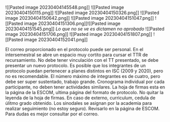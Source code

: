 ![[Pasted image 20230404145548.png]]
![[Pasted image 20230404150115.png]]
![[Pasted image 20230404150326.png]]
![[Pasted image 20230404150642.png]]
![[Pasted image 20230404151047.png]]
![[Pasted image 20230404151306.png]]![[Pasted image 20230404151545.png]]
*Lo que no se ve es dictamen no aprobado*
![[Pasted image 20230404151706.png]]
![[Pasted image 20230404151807.png]]
![[Pasted image 20230404152041.png]]

El correo proporcionado en el protocolo puede ser personal.
En el intersemestral se abre un espacio muy cortito para cursar el TTR de recursamiento. No debe tener vinculación con el TT presentado, se debe presentar un nuevo protocolo.
Es posible que los integrantes de un protocolo puedan pertenecer a planes distintos en ISC (2009 y 2020), pero no es recomendable.
El número máximo de integrantes es de cuatro, pero debe ser super sustentado, trabajo grande.
Cronograma individual por cada participante, no deben tener actividades similares.
La hoja de firmas esta en la página de la ESCOM, ultima página del formato de protocolo. No quitar la leyenda de la hoja de firmas.
En caso de externo, curriculum, cedula de úlitmo grado obtenido.
Los sinodales se asignan por la academia para realizar seguimiento (no estoy seguro). Revisarlo en la página de ESCOM.
Para dudas es mejor consultar por el correo.